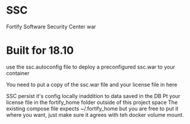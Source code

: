 # SSC
Fortify Software Security Center war

# Built for 18.10
use the ssc.autoconfig file to deploy a preconfigured ssc.war to your container

You need to put a copy of the ssc.war file and your license file in here

SSC persist it's config locally inaddition to data saved in the DB
Pt your license file in the fortify_home folder outside of this project space
The existing compose file expects ~/.fortify_home but you are free to put it where you want, just make sure it agrees with teh docker volume mount.
